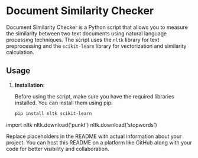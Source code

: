# Document Similarity Checker

Document Similarity Checker is a Python script that allows you to measure the similarity between two text documents using natural language processing techniques. The script uses the `nltk` library for text preprocessing and the `scikit-learn` library for vectorization and similarity calculation.

## Usage

1. **Installation**:

   Before using the script, make sure you have the required libraries installed. You can install them using pip:

   ```bash
   pip install nltk scikit-learn
import nltk
nltk.download('punkt')
nltk.download('stopwords')

Replace placeholders in the README with actual information about your project. You can host this README on a platform like GitHub along with your code for better visibility and collaboration.
